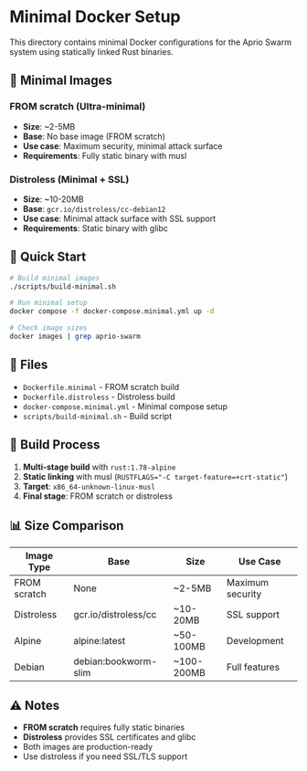 # Minimal Docker Setup

This directory contains minimal Docker configurations for the Aprio Swarm system using statically linked Rust binaries.

## 🎯 **Minimal Images**

### **FROM scratch** (Ultra-minimal)
- **Size**: ~2-5MB
- **Base**: No base image (FROM scratch)
- **Use case**: Maximum security, minimal attack surface
- **Requirements**: Fully static binary with musl

### **Distroless** (Minimal + SSL)
- **Size**: ~10-20MB  
- **Base**: `gcr.io/distroless/cc-debian12`
- **Use case**: Minimal attack surface with SSL support
- **Requirements**: Static binary with glibc

## 🚀 **Quick Start**

```bash
# Build minimal images
./scripts/build-minimal.sh

# Run minimal setup
docker compose -f docker-compose.minimal.yml up -d

# Check image sizes
docker images | grep aprio-swarm
```

## 📁 **Files**

- `Dockerfile.minimal` - FROM scratch build
- `Dockerfile.distroless` - Distroless build  
- `docker-compose.minimal.yml` - Minimal compose setup
- `scripts/build-minimal.sh` - Build script

## 🔧 **Build Process**

1. **Multi-stage build** with `rust:1.78-alpine`
2. **Static linking** with musl (`RUSTFLAGS="-C target-feature=+crt-static"`)
3. **Target**: `x86_64-unknown-linux-musl`
4. **Final stage**: FROM scratch or distroless

## 📊 **Size Comparison**

| Image Type | Base | Size | Use Case |
|------------|------|------|----------|
| FROM scratch | None | ~2-5MB | Maximum security |
| Distroless | gcr.io/distroless/cc | ~10-20MB | SSL support |
| Alpine | alpine:latest | ~50-100MB | Development |
| Debian | debian:bookworm-slim | ~100-200MB | Full features |

## ⚠️ **Notes**

- **FROM scratch** requires fully static binaries
- **Distroless** provides SSL certificates and glibc
- Both images are production-ready
- Use distroless if you need SSL/TLS support
